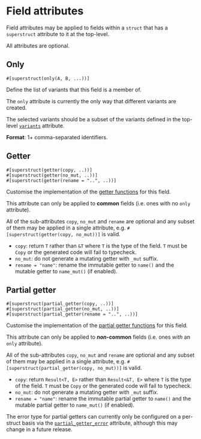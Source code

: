 # Field attributes

Field attributes may be applied to fields within a `struct` that has a `superstruct` attribute
to it at the top-level.

All attributes are optional.

## Only

```
#[superstruct(only(A, B, ...))]
```

Define the list of variants that this field is a member of.

The `only` attribute is currently the only way that different variants are
created.

The selected variants should be a subset of the variants defined in the top-level
[`variants`](./struct.md#variants) attribute.

**Format**: 1+ comma-separated identifiers.

## Getter

```
#[superstruct(getter(copy, ..))]
#[superstruct(getter(no_mut, ..))]
#[superstruct(getter(rename = "..", ..))]
```

Customise the implementation of the [getter functions](../codegen/enum.md#getters-and-setters) for
this field.

This attribute can only be applied to **common** fields (i.e. ones with no `only` attribute).

All of the sub-attributes `copy`, `no_mut` and `rename` are optional and any subset of them
may be applied in a single attribute, e.g. `#[superstruct(getter(copy, no_mut))]` is valid.

* `copy`: return `T` rather than `&T` where `T` is the type of the field. `T` must be `Copy`
  or the generated code will fail to typecheck.
* `no_mut`: do not generate a mutating getter with `_mut` suffix.
* `rename = "name"`: rename the immutable getter to `name()` and the mutable getter to `name_mut()`
  (if enabled).

## Partial getter

```
#[superstruct(partial_getter(copy, ..))]
#[superstruct(partial_getter(no_mut, ..))]
#[superstruct(partial_getter(rename = "..", ..))]
```

Customise the implementation of the [partial getter
functions](../codegen/enum.md#getters-and-setters) for this field.

This attribute can only be applied to **_non_-common** fields (i.e. ones _with_ an `only` attribute).

All of the sub-attributes `copy`, `no_mut` and `rename` are optional and any subset of them
may be applied in a single attribute, e.g. `#[superstruct(partial_getter(copy, no_mut))]` is valid.

* `copy`: return `Result<T, E>` rather than `Result<&T, E>` where `T` is the type of the field. `T`
  must be `Copy` or the generated code will fail to typecheck.
* `no_mut`: do not generate a mutating getter with `_mut` suffix.
* `rename = "name"`: rename the immutable partial getter to `name()` and the mutable partial getter
  to `name_mut()` (if enabled).

The error type for partial getters can currently only be configured on a per-struct basis
via the [`partial_getter_error`](./struct.md#partial-getter-error) attribute, although this may
change in a future release.
